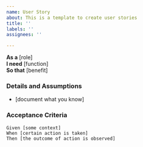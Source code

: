 ```yaml
---
name: User Story
about: This is a template to create user stories
title: ''
labels: ''
assignees: ''

---
```


**As a** [role]  
 **I need** [function]  
 **So that** [benefit]  
   
 ### Details and Assumptions
 * [document what you know]
   
 ### Acceptance Criteria  

 ```gherkin
 Given [some context]
 When [certain action is taken]
 Then [the outcome of action is observed]
